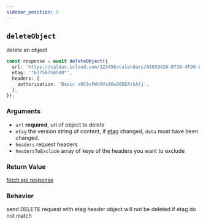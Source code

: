```yaml
---
sidebar_position: 5
---
```


## `deleteObject`

delete an object

```ts
const response = await deleteObject({
  url: 'https://caldav.icloud.com/123456/calendars/A5639426-B73B-4F90-86AB-D70F7F603E75/test.ics',
  etag: '"63758758580"',
  headers: {
    authorization: 'Basic x0C9uFWd9Vz8OwS0DEAtkAlj',
  },
});
```

### Arguments

- `url` **required**, url of object to delete
- `etag` the version string of content, if [etag](https://tools.ietf.org/id/draft-reschke-http-etag-on-write-08.html) changed, `data` must have been changed.
- `headers` request headers
- `headersToExclude` array of keys of the headers you want to exclude

### Return Value

[fetch api response](https://developer.mozilla.org/en-US/docs/Web/API/Response)

### Behavior

send DELETE request with etag header
object will not be deleted if etag do not match
